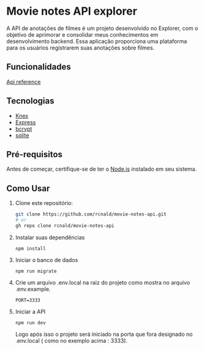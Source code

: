 # Movie notes API explorer

A API de anotações de filmes é um projeto desenvolvido no Explorer, com o objetivo de aprimorar e consolidar meus conhecimentos em desenvolvimento backend. Essa aplicação proporciona uma plataforma para os usuários registrarem suas anotações sobre filmes.

## Funcionalidades

[Api reference](./client.http)

## Tecnologias

- [Knex](https://knexjs.org)
- [Express](https://expressjs.com)
- [bcrypt](https://www.npmjs.com/package/bcrypt)
- [sqlite](https://www.sqlite.org/index.html)

## Pré-requisitos

Antes de começar, certifique-se de ter o [Node.js](https://nodejs.org/) instalado em seu sistema.

## Como Usar

1. Clone este repositório:
   ```bash
   git clone https://github.com/rcnald/movie-notes-api.git
   # or
   gh repo clone rcnald/movie-notes-api
   ```
2. Instalar suas dependências
   
    ```
    npm install
    ```
3. Iniciar o banco de dados
    ```
    npm run migrate
    ```
4. Crie um arquivo .env.local na raiz do projeto como mostra no arquivo .env.example. 
	```
	PORT=3333
	```
5. Iniciar a API
    ```
    npm run dev
    ```
    Logo após isso o projeto será iniciado na porta que fora designado no .env.local ( como no exemplo acima : 3333).